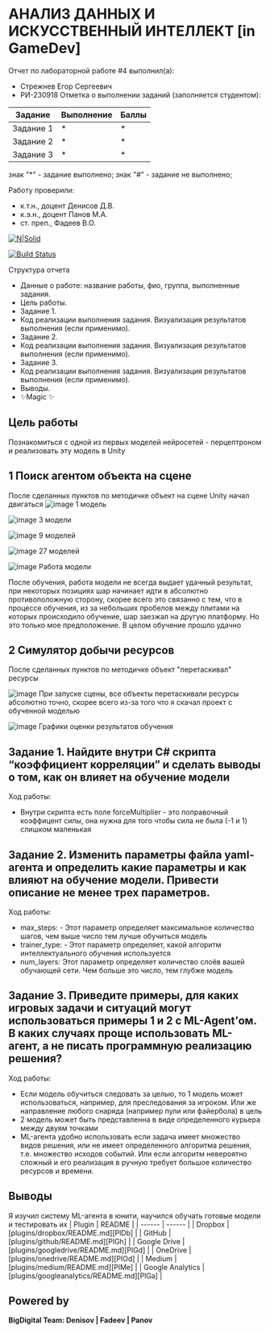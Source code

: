 # АНАЛИЗ ДАННЫХ И ИСКУССТВЕННЫЙ ИНТЕЛЛЕКТ [in GameDev]
Отчет по лабораторной работе #4 выполнил(а):
- Стрежнев Егор Сергеевич
- РИ-230918
Отметка о выполнении заданий (заполняется студентом):

| Задание | Выполнение | Баллы |
| ------ | ------ | ------ |
| Задание 1 | * | * |
| Задание 2 | * | * |
| Задание 3 | * | * |

знак "*" - задание выполнено; знак "#" - задание не выполнено;

Работу проверили:
- к.т.н., доцент Денисов Д.В.
- к.э.н., доцент Панов М.А.
- ст. преп., Фадеев В.О.

[![N|Solid](https://cldup.com/dTxpPi9lDf.thumb.png)](https://nodesource.com/products/nsolid)

[![Build Status](https://travis-ci.org/joemccann/dillinger.svg?branch=master)](https://travis-ci.org/joemccann/dillinger)

Структура отчета

- Данные о работе: название работы, фио, группа, выполненные задания.
- Цель работы.
- Задание 1.
- Код реализации выполнения задания. Визуализация результатов выполнения (если применимо).
- Задание 2.
- Код реализации выполнения задания. Визуализация результатов выполнения (если применимо).
- Задание 3.
- Код реализации выполнения задания. Визуализация результатов выполнения (если применимо).
- Выводы.
- ✨Magic ✨

## Цель работы
Познакомиться с одной из первых моделей нейросетей - перцептроном и реализовать эту модель в Unity

## 1 Поиск агентом объекта на сцене
После сделанных пунктов по методичке объект на сцене Unity начал двигаться
![image](https://github.com/user-attachments/assets/f35ed42a-d042-4611-a669-dd6092d62447)
1 модель

![image](https://github.com/user-attachments/assets/e3d4e075-2b2c-4021-a529-9a294c74fce4)
3 модели

![image](https://github.com/user-attachments/assets/162e864a-2d01-4ce7-bb77-e289dfa13447)
9 моделей

![image](https://github.com/user-attachments/assets/1dfb7803-80a9-4e59-a625-0c455bb2db7c)
27 моделей

![image](https://github.com/user-attachments/assets/7527a6b7-9d36-4b8e-9b3a-2e209bfe7f96)
Работа модели

После обучения, работа модели не всегда выдает удачный результат, при некоторых позициях шар начинает идти в абсолютно противоположную сторону, скорее всего это связанно с тем, что в процессе обучения, из за небольших пробелов между плитами на которых происходило обучение, шар заезжал на другую платформу. Но это только мое предположение. В целом обучение прошло удачно

## 2 Симулятор добычи ресурсов
После сделанных пунктов по методичке объект "перетаскивал" ресурсы

![image](https://github.com/user-attachments/assets/8a893886-a4cc-47c1-bf9e-1022f84837c1)
При запуске сцены, все объекты перетаскивали ресурсы абсолютно точно, скорее всего из-за того что я скачал проект с обученной моделью


![image](https://github.com/user-attachments/assets/168191e0-f2fd-45a1-9dc2-e8ef6bbb4372)
Графики оценки результатов обучения

## Задание 1. Найдите внутри C# скрипта “коэффициент корреляции” и сделать выводы о том, как он влияет на обучение модели
Ход работы:
- Внутри скрипта есть поле forceMultiplier - это поправочный коэффицент силы, она нужна для того чтобы сила не была (-1 и 1) слишком маленькая 

## Задание 2. Изменить параметры файла yaml-агента и определить какие параметры и как влияют на обучение модели. Привести описание не менее трех параметров.
Ход работы:
- max_steps: - Этот параметр определяет максимальное количество шагов, чем выше число тем лучше обучиться модель
- trainer_type: -  Этот параметр определяет, какой алгоритм интеллектуального обучения используется
- num_layers: Этот параметр определяет количество слоёв вашей обучающей сети. Чем больше это число, тем глубже модель
  
## Задание 3. Приведите примеры, для каких игровых задачи и ситуаций могут использоваться примеры 1 и 2 с ML-Agent’ом. В каких случаях проще использовать ML-агент, а не писать программную реализацию решения?
Ход работы:
- Если модель обучиться следовать за целью, то 1 модель может использоваться, например, для преследования за игроком. Или же направление любого снаряда (например пули или файербола) в цель
- 2 модель может быть представленна в виде определенного курьера между двуям точками
- ML-агента удобно использовать если задача имеет множество видов решения, или не имеет определенного алгоритма решения, т.е. множество исходов событий. Или если алгоритм невероятно сложный и его реализация в ручную требует большое количество ресурсов и времени.

## Выводы
Я изучил систему ML-агента в юнити, научился обучать готовые модели и тестировать их
| Plugin | README |
| ------ | ------ |
| Dropbox | [plugins/dropbox/README.md][PlDb] |
| GitHub | [plugins/github/README.md][PlGh] |
| Google Drive | [plugins/googledrive/README.md][PlGd] |
| OneDrive | [plugins/onedrive/README.md][PlOd] |
| Medium | [plugins/medium/README.md][PlMe] |
| Google Analytics | [plugins/googleanalytics/README.md][PlGa] |

## Powered by

**BigDigital Team: Denisov | Fadeev | Panov**
